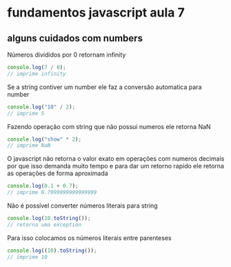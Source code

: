 # fundamentos javascript aula 7
## alguns cuidados com numbers

Números divididos por 0 retornam infinity

```javascript 
console.log(7 / 0);
// imprime infinity
```

Se a string contiver um number ele faz a conversão automatica para number

```javascript
console.log("10" / 2);
// imprime 5
```


Fazendo operação com string que não possui numeros ele retorna NaN

```javascript
console.log("show" * 2);
// imprime NaN
```

O javascript não retorna o valor exato em operações com numeros decimais por que isso demanda muito tempo e para dar um retorno rapido ele retorna as operações de forma aproximada

```javascript
console.log(0.1 + 0.7);
// imprime 0.7999999999999999
```

Não é possível converter números literais para string

```javascript
console.log(10.toString());
// retorna uma exception
```

Para isso colocamos os números literais entre parenteses

```javascript
console.log((10).toString());
// imprime 10
```